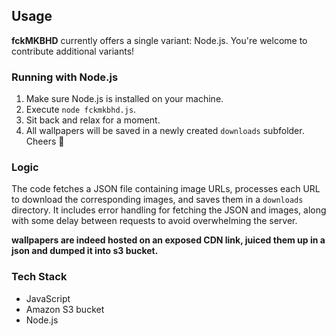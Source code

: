 ## Usage

**fckMKBHD** currently offers a single variant: Node.js. You're welcome to contribute additional variants!

### Running with Node.js

1. Make sure Node.js is installed on your machine.
2. Execute `node fckmkbhd.js`.
3. Sit back and relax for a moment. 
4. All wallpapers will be saved in a newly created `downloads` subfolder. Cheers 🍻

### Logic

The code fetches a JSON file containing image URLs, processes each URL to download the corresponding images, and saves them in a `downloads` directory. It includes error handling for fetching the JSON and images, along with some delay between requests to avoid overwhelming the server.

**wallpapers are indeed hosted on an exposed CDN link, juiced them up in a json and dumped it into s3 bucket.**

### Tech Stack 

- JavaScript
- Amazon S3 bucket
- Node.js